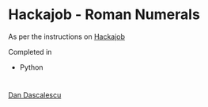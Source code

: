 # Hackajob - Roman Numerals
As per the instructions on [Hackajob](https://hackajob.co)  

Completed in
 - Python

#
[Dan Dascalescu](https://github.com/ddascalescu)
